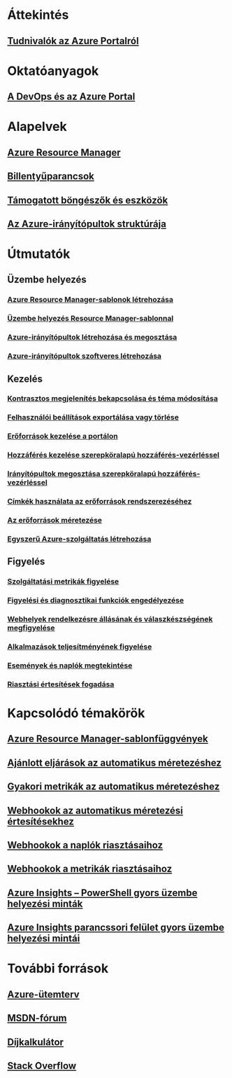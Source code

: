 # Áttekintés
## [Tudnivalók az Azure Portalról](../azure-portal-overview.md)
# Oktatóanyagok
## [A DevOps és az Azure Portal](tutorial-azureportal-devops.md)
# Alapelvek
## [Azure Resource Manager](../azure-resource-manager/resource-group-overview.md)
## [Billentyűparancsok](azure-portal-keyboard-shortcuts.md)
## [Támogatott böngészők és eszközök](../azure-preview-portal-supported-browsers-devices.md)
## [Az Azure-irányítópultok struktúrája](azure-portal-dashboards-structure.md)
# Útmutatók
## Üzembe helyezés
### [Azure Resource Manager-sablonok létrehozása](../azure-resource-manager/resource-group-authoring-templates.md)
### [Üzembe helyezés Resource Manager-sablonnal](../azure-resource-manager/resource-group-template-deploy.md)
### [Azure-irányítópultok létrehozása és megosztása](azure-portal-dashboards.md)
### [Azure-irányítópultok szoftveres létrehozása](azure-portal-dashboards-create-programmatically.md)
## Kezelés
### [Kontrasztos megjelenítés bekapcsolása és téma módosítása](azure-portal-change-theme-high-contrast.md)
### [Felhasználói beállítások exportálása vagy törlése](azure-portal-export-delete-settings.md)
### [Erőforrások kezelése a portálon](../azure-resource-manager/resource-group-portal.md)
### [Hozzáférés kezelése szerepköralapú hozzáférés-vezérléssel](../role-based-access-control/role-assignments-portal.md)
### [Irányítópultok megosztása szerepköralapú hozzáférés-vezérléssel](azure-portal-dashboard-share-access.md)
### [Címkék használata az erőforrások rendszerezéséhez](../azure-resource-manager/resource-group-using-tags.md)
### [Az erőforrások méretezése](../monitoring-and-diagnostics/insights-how-to-scale.md)
### [Egyszerű Azure-szolgáltatás létrehozása](../azure-resource-manager/resource-group-create-service-principal-portal.md)
## Figyelés
### [Szolgáltatási metrikák figyelése](../monitoring-and-diagnostics/insights-how-to-customize-monitoring.md)
### [Figyelési és diagnosztikai funkciók engedélyezése](../monitoring-and-diagnostics/insights-how-to-use-diagnostics.md)
### [Webhelyek rendelkezésre állásának és válaszkészségének megfigyelése](../application-insights/app-insights-monitor-web-app-availability.md)
### [Alkalmazások teljesítményének figyelése](../application-insights/app-insights-azure-web-apps.md)
### [Események és naplók megtekintése](../monitoring-and-diagnostics/insights-debugging-with-events.md)
### [Riasztási értesítések fogadása](../monitoring-and-diagnostics/insights-receive-alert-notifications.md)

# Kapcsolódó témakörök
## [Azure Resource Manager-sablonfüggvények](../azure-resource-manager/resource-group-template-functions.md)
## [Ajánlott eljárások az automatikus méretezéshez](../monitoring-and-diagnostics/insights-autoscale-best-practices.md)
## [Gyakori metrikák az automatikus méretezéshez](../monitoring-and-diagnostics/insights-autoscale-common-metrics.md)
## [Webhookok az automatikus méretezési értesítésekhez](../monitoring-and-diagnostics/insights-autoscale-to-webhook-email.md)
## [Webhookok a naplók riasztásaihoz](../monitoring-and-diagnostics/insights-auditlog-to-webhook-email.md)
## [Webhookok a metrikák riasztásaihoz](../monitoring-and-diagnostics/insights-webhooks-alerts.md)
## [Azure Insights – PowerShell gyors üzembe helyezési minták](../monitoring-and-diagnostics/insights-powershell-samples.md)
## [Azure Insights parancssori felület gyors üzembe helyezési mintái](../monitoring-and-diagnostics/insights-cli-samples.md)

# További források
## [Azure-ütemterv](https://azure.microsoft.com/roadmap/?category=monitoring-management)
## [MSDN-fórum](https://social.msdn.microsoft.com/Forums/en-US/home?forum=windowsazuremanagement) 
## [Díjkalkulátor](https://azure.microsoft.com/pricing/calculator/)
## [Stack Overflow](http://stackoverflow.com/questions/tagged/azure-management-portal)





